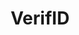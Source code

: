 ---
layout: page
title: VerifID
permalink: /new_service/verifid_register
nav_order: 6
parent: Connect a New Service
---